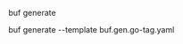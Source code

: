 
<!--  to generate pb -->
buf generate

<!--  to generate tagger file -->
buf generate --template buf.gen.go-tag.yaml 